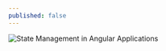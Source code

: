 ```yaml
---
published: false
---
```

![State Management in Angular Applications]({{site.baseurl}}/images/state-management-in-angular-applications.png)

